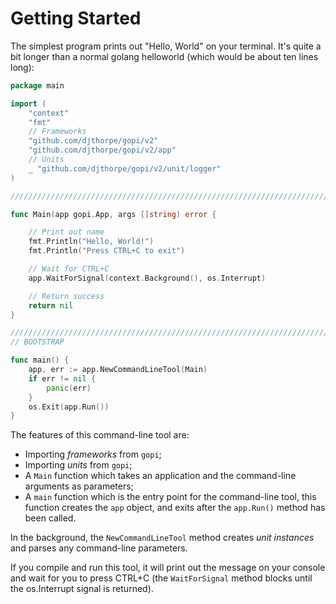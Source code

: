 # Getting Started

The simplest program prints out "Hello, World" on your terminal. It's quite a bit
longer than a normal golang helloworld (which would be about ten lines long):

```go
package main

import (
	"context"
	"fmt"
	// Frameworks
	"github.com/djthorpe/gopi/v2"
    "github.com/djthorpe/gopi/v2/app"   
    // Units
    _ "github.com/djthorpe/gopi/v2/unit/logger"
)

////////////////////////////////////////////////////////////////////////////////

func Main(app gopi.App, args []string) error {

	// Print out name
	fmt.Println("Hello, World!")
	fmt.Println("Press CTRL+C to exit")

	// Wait for CTRL+C
	app.WaitForSignal(context.Background(), os.Interrupt)

	// Return success
	return nil
}

////////////////////////////////////////////////////////////////////////////////
// BOOTSTRAP

func main() {
    app, err := app.NewCommandLineTool(Main)
    if err != nil {
        panic(err)
    }
	os.Exit(app.Run())
}
```

The features of this command-line tool are:

  * Importing _frameworks_ from `gopi`;
  * Importing _units_ from `gopi`;
  * A `Main` function which takes an application and the command-line arguments as parameters;
  * A `main` function which is the entry point for the command-line tool, this function creates the `app` object, and exits after the `app.Run()` method has been called.

  In the background, the `NewCommandLineTool` method creates _unit instances_ and parses any command-line parameters.

  If you compile and run this tool, it will print out the message on your console and wait for you to press CTRL+C (the `WaitForSignal` method blocks until the os.Interrupt signal is returned).
  


